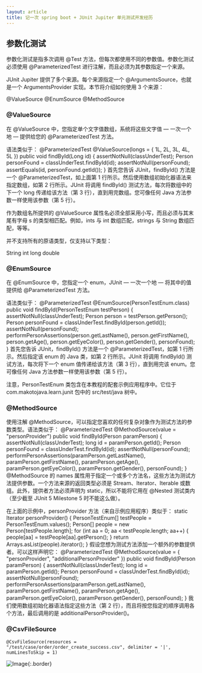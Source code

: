 ```yaml
---
layout: article
title: 记一次 spring boot + JUnit Jupiter 单元测试开发经历
---
```


## 参数化测试
参数化测试是指多次调用 @Test 方法，但每次都使用不同的参数值。参数化测试必须使用 @ParameterizedTest 进行注解，而且必须为其参数指定一个来源。

JUnit Jupiter 提供了多个来源。每个来源指定一个 @ArgumentsSource，也就是一个 ArgumentsProvider 实现。本节将介绍如何使用 3 个来源：

@ValueSource
@EnumSource
@MethodSource

### @ValueSource
在 @ValueSource 中，您指定单个文字值数组，系统将这些文字值 — 一次一个地 — 提供给您的 @ParameterizedTest 方法。

语法类似于：
@ParameterizedTest
@ValueSource(longs = { 1L, 2L, 3L, 4L, 5L })
public void findById(Long id) {
  assertNotNull(classUnderTest);
  Person personFound = classUnderTest.findById(id);
  assertNotNull(personFound);
  assertEquals(id, personFound.getId());
}
首先您告诉 JUnit，findById() 方法是一个 @ParameterizedTest，如上面第 1 行所示。然后使用数组初始化器语法来指定数组，如第 2 行所示。JUnit 将调用 findById() 测试方法，每次将数组中的下一个 long 传递给该方法（第 3 行），直到用完数组。您可像任何 Java 方法参数一样使用该参数（第 5 行）。

作为数组名所提供的 @ValueSource 属性名必须全部采用小写，而且必须与其末尾有字母 s 的类型相匹配。例如，ints 与 int 数组匹配，strings 与 String 数组匹配，等等。

并不支持所有的原语类型，仅支持以下类型：

String
int
long
double

### @EnumSource
在 @EnumSource 中，您指定一个 enum，JUnit — 一次一个地 — 将其中的值提供给 @ParameterizedTest 方法。

语法类似于：
@ParameterizedTest
@EnumSource(PersonTestEnum.class)
public void findById(PersonTestEnum testPerson) {
  assertNotNull(classUnderTest);
  Person person = testPerson.getPerson();
  Person personFound = classUnderTest.findById(person.getId());
  assertNotNull(personFound);
  performPersonAssertions(person.getLastName(), person.getFirstName(), person.getAge(), person.getEyeColor(),
      person.getGender(), personFound);
}
首先您告诉 JUnit，findById() 方法是一个 @ParameterizedTest，如第 1 行所示。然后指定该 enum 的 Java 类，如第 2 行所示。JUnit 将调用 findById() 测试方法，每次将下一个 enum 值传递给该方法（第 3 行），直到用完该 enum。您可像任何 Java 方法参数一样使用该参数（第 5 行）。

注意，PersonTestEnum 类包含在本教程的配套示例应用程序中。它位于 com.makotojava.learn.junit 包中的 src/test/java 树中。

### @MethodSource
使用注解 @MethodSource，可以指定您喜欢的任何复杂对象作为测试方法的参数类型。语法类似于：
@ParameterizedTest
@MethodSource(value = "personProvider")
public void findById(Person paramPerson) {
  assertNotNull(classUnderTest);
  long id = paramPerson.getId();
  Person personFound = classUnderTest.findById(id);
  assertNotNull(personFound);
  performPersonAssertions(paramPerson.getLastName(), paramPerson.getFirstName(),
      paramPerson.getAge(),
      paramPerson.getEyeColor(), paramPerson.getGender(), personFound);
}
@MethodSource 的 names 属性用于指定一个或多个方法名，这些方法为测试方法提供参数。一个方法来源的返回类型必须是 Stream、Iterator、Iterable 或数组。此外，提供者方法必须声明为 static，所以不能将它用在 @Nested 测试类内（至少截至 JUnit 5 Milestone 5 时不能这么做）。

在上面的示例中，personProvider 方法（来自示例应用程序）类似于：
static Iterator<Person> personProvider() {
    PersonTestEnum[] testPeople = PersonTestEnum.values();
    Person[] people = new Person[testPeople.length];
    for (int aa = 0; aa < testPeople.length; aa++) {
      people[aa] = testPeople[aa].getPerson();
    }
    return Arrays.asList(people).iterator();
}
假设您想为测试方法添加一个额外的参数提供者。可以这样声明它：
@ParameterizedTest
@MethodSource(value = { "personProvider", "additionalPersonProvider" })
public void findById(Person paramPerson) {
  assertNotNull(classUnderTest);
  long id = paramPerson.getId();
  Person personFound = classUnderTest.findById(id);
  assertNotNull(personFound);
  performPersonAssertions(paramPerson.getLastName(), paramPerson.getFirstName(),
      paramPerson.getAge(),
      paramPerson.getEyeColor(), paramPerson.getGender(), personFound);
}
我们使用数组初始化器语法指定这些方法（第 2 行），而且将按您指定的顺序调用各个方法，最后调用的是 additionalPersonProvider()。

### @CsvFileSource
    @CsvFileSource(resources = "/test/case/order/order_create_success.csv", delimiter = '|', numLinesToSkip = 1)
    
![Image](https://ruraldoggie.github.io/asset/demo/demo.jpg){:.border}